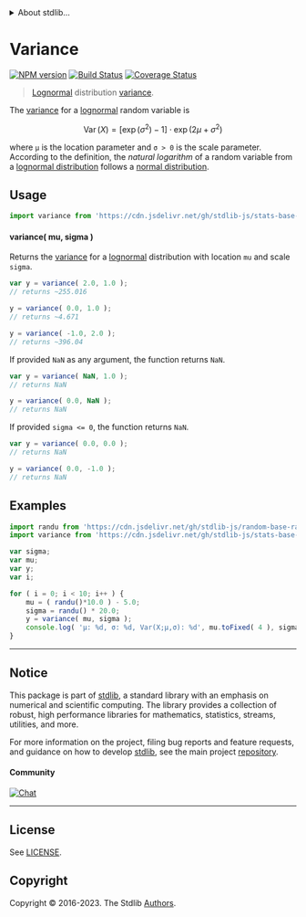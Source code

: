 <!--

@license Apache-2.0

Copyright (c) 2018 The Stdlib Authors.

Licensed under the Apache License, Version 2.0 (the "License");
you may not use this file except in compliance with the License.
You may obtain a copy of the License at

   http://www.apache.org/licenses/LICENSE-2.0

Unless required by applicable law or agreed to in writing, software
distributed under the License is distributed on an "AS IS" BASIS,
WITHOUT WARRANTIES OR CONDITIONS OF ANY KIND, either express or implied.
See the License for the specific language governing permissions and
limitations under the License.

-->


<details>
  <summary>
    About stdlib...
  </summary>
  <p>We believe in a future in which the web is a preferred environment for numerical computation. To help realize this future, we've built stdlib. stdlib is a standard library, with an emphasis on numerical and scientific computation, written in JavaScript (and C) for execution in browsers and in Node.js.</p>
  <p>The library is fully decomposable, being architected in such a way that you can swap out and mix and match APIs and functionality to cater to your exact preferences and use cases.</p>
  <p>When you use stdlib, you can be absolutely certain that you are using the most thorough, rigorous, well-written, studied, documented, tested, measured, and high-quality code out there.</p>
  <p>To join us in bringing numerical computing to the web, get started by checking us out on <a href="https://github.com/stdlib-js/stdlib">GitHub</a>, and please consider <a href="https://opencollective.com/stdlib">financially supporting stdlib</a>. We greatly appreciate your continued support!</p>
</details>

# Variance

[![NPM version][npm-image]][npm-url] [![Build Status][test-image]][test-url] [![Coverage Status][coverage-image]][coverage-url] <!-- [![dependencies][dependencies-image]][dependencies-url] -->

> [Lognormal][lognormal-distribution] distribution [variance][variance].

<!-- Section to include introductory text. Make sure to keep an empty line after the intro `section` element and another before the `/section` close. -->

<section class="intro">

The [variance][variance] for a [lognormal][lognormal-distribution] random variable is

<!-- <equation class="equation" label="eq:lognormal_variance" align="center" raw="\operatorname{Var}\left( X \right) = [\exp({\sigma^{2}})-1] \cdot \exp({2\mu +\sigma^{2}})" alt="Variance for a lognormal distribution."> -->

```math
\mathop{\mathrm{Var}}\left( X \right) = [\exp({\sigma^{2}})-1] \cdot \exp({2\mu +\sigma^{2}})
```

<!-- <div class="equation" align="center" data-raw-text="\operatorname{Var}\left( X \right) = [\exp({\sigma^{2}})-1] \cdot \exp({2\mu +\sigma^{2}})" data-equation="eq:lognormal_variance">
    <img src="https://cdn.jsdelivr.net/gh/stdlib-js/stdlib@51534079fef45e990850102147e8945fb023d1d0/lib/node_modules/@stdlib/stats/base/dists/lognormal/variance/docs/img/equation_lognormal_variance.svg" alt="Variance for a lognormal distribution.">
    <br>
</div> -->

<!-- </equation> -->

where `μ` is the location parameter and `σ > 0` is the scale parameter. According to the definition, the _natural logarithm_ of a random variable from a
[lognormal distribution][lognormal-distribution] follows a [normal distribution][normal-distribution].

</section>

<!-- /.intro -->

<!-- Package usage documentation. -->



<section class="usage">

## Usage

```javascript
import variance from 'https://cdn.jsdelivr.net/gh/stdlib-js/stats-base-dists-lognormal-variance@deno/mod.js';
```

#### variance( mu, sigma )

Returns the [variance][variance] for a [lognormal][lognormal-distribution] distribution with location `mu` and scale `sigma`.

```javascript
var y = variance( 2.0, 1.0 );
// returns ~255.016

y = variance( 0.0, 1.0 );
// returns ~4.671

y = variance( -1.0, 2.0 );
// returns ~396.04
```

If provided `NaN` as any argument, the function returns `NaN`.

```javascript
var y = variance( NaN, 1.0 );
// returns NaN

y = variance( 0.0, NaN );
// returns NaN
```

If provided `sigma <= 0`, the function returns `NaN`.

```javascript
var y = variance( 0.0, 0.0 );
// returns NaN

y = variance( 0.0, -1.0 );
// returns NaN
```

</section>

<!-- /.usage -->

<!-- Package usage notes. Make sure to keep an empty line after the `section` element and another before the `/section` close. -->

<section class="notes">

</section>

<!-- /.notes -->

<!-- Package usage examples. -->

<section class="examples">

## Examples

<!-- eslint no-undef: "error" -->

```javascript
import randu from 'https://cdn.jsdelivr.net/gh/stdlib-js/random-base-randu@deno/mod.js';
import variance from 'https://cdn.jsdelivr.net/gh/stdlib-js/stats-base-dists-lognormal-variance@deno/mod.js';

var sigma;
var mu;
var y;
var i;

for ( i = 0; i < 10; i++ ) {
    mu = ( randu()*10.0 ) - 5.0;
    sigma = randu() * 20.0;
    y = variance( mu, sigma );
    console.log( 'µ: %d, σ: %d, Var(X;µ,σ): %d', mu.toFixed( 4 ), sigma.toFixed( 4 ), y.toFixed( 4 ) );
}
```

</section>

<!-- /.examples -->

<!-- Section to include cited references. If references are included, add a horizontal rule *before* the section. Make sure to keep an empty line after the `section` element and another before the `/section` close. -->

<section class="references">

</section>

<!-- /.references -->

<!-- Section for related `stdlib` packages. Do not manually edit this section, as it is automatically populated. -->

<section class="related">

</section>

<!-- /.related -->

<!-- Section for all links. Make sure to keep an empty line after the `section` element and another before the `/section` close. -->


<section class="main-repo" >

* * *

## Notice

This package is part of [stdlib][stdlib], a standard library with an emphasis on numerical and scientific computing. The library provides a collection of robust, high performance libraries for mathematics, statistics, streams, utilities, and more.

For more information on the project, filing bug reports and feature requests, and guidance on how to develop [stdlib][stdlib], see the main project [repository][stdlib].

#### Community

[![Chat][chat-image]][chat-url]

---

## License

See [LICENSE][stdlib-license].


## Copyright

Copyright &copy; 2016-2023. The Stdlib [Authors][stdlib-authors].

</section>

<!-- /.stdlib -->

<!-- Section for all links. Make sure to keep an empty line after the `section` element and another before the `/section` close. -->

<section class="links">

[npm-image]: http://img.shields.io/npm/v/@stdlib/stats-base-dists-lognormal-variance.svg
[npm-url]: https://npmjs.org/package/@stdlib/stats-base-dists-lognormal-variance

[test-image]: https://github.com/stdlib-js/stats-base-dists-lognormal-variance/actions/workflows/test.yml/badge.svg?branch=v0.1.0
[test-url]: https://github.com/stdlib-js/stats-base-dists-lognormal-variance/actions/workflows/test.yml?query=branch:v0.1.0

[coverage-image]: https://img.shields.io/codecov/c/github/stdlib-js/stats-base-dists-lognormal-variance/main.svg
[coverage-url]: https://codecov.io/github/stdlib-js/stats-base-dists-lognormal-variance?branch=main

<!--

[dependencies-image]: https://img.shields.io/david/stdlib-js/stats-base-dists-lognormal-variance.svg
[dependencies-url]: https://david-dm.org/stdlib-js/stats-base-dists-lognormal-variance/main

-->

[chat-image]: https://img.shields.io/gitter/room/stdlib-js/stdlib.svg
[chat-url]: https://app.gitter.im/#/room/#stdlib-js_stdlib:gitter.im

[stdlib]: https://github.com/stdlib-js/stdlib

[stdlib-authors]: https://github.com/stdlib-js/stdlib/graphs/contributors

[umd]: https://github.com/umdjs/umd
[es-module]: https://developer.mozilla.org/en-US/docs/Web/JavaScript/Guide/Modules

[deno-url]: https://github.com/stdlib-js/stats-base-dists-lognormal-variance/tree/deno
[umd-url]: https://github.com/stdlib-js/stats-base-dists-lognormal-variance/tree/umd
[esm-url]: https://github.com/stdlib-js/stats-base-dists-lognormal-variance/tree/esm
[branches-url]: https://github.com/stdlib-js/stats-base-dists-lognormal-variance/blob/main/branches.md

[stdlib-license]: https://raw.githubusercontent.com/stdlib-js/stats-base-dists-lognormal-variance/main/LICENSE

[lognormal-distribution]: https://en.wikipedia.org/wiki/Log-normal_distribution

[normal-distribution]: https://en.wikipedia.org/wiki/Normal_distribution

[variance]: https://en.wikipedia.org/wiki/Variance

</section>

<!-- /.links -->

